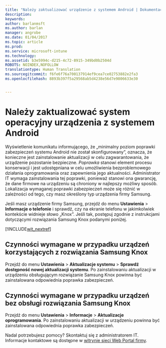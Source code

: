 ```yaml
---
title: "Należy zaktualizować urządzenie z systemem Android | Dokumentacja firmy Microsoft"
description: 
keywords: 
author: barlanmsft
ms.author: barlan
manager: angrobe
ms.date: 01/04/2017
ms.topic: article
ms.prod: 
ms.service: microsoft-intune
ms.technology: 
ms.assetid: b3e5994c-d215-4c72-8915-349bd0b2504d
ROBOTS: NOINDEX,NOFOLLOW
translationtype: Human Translation
ms.sourcegitcommit: f6fe6f76a700137914ef9cea7ce02753882e2fa3
ms.openlocfilehash: 8893b397f5a29568ab5d4238e56d7e9806633e30


---
```


# <a name="you-need-to-update-your-android-devices-operating-system"></a>Należy zaktualizować system operacyjny urządzenia z systemem Android

Wyświetlenie komunikatu informującego, że „minimalny poziom poprawki zabezpieczeń systemu Android nie został skonfigurowany”, oznacza, że konieczne jest zainstalowanie aktualizacji w celu zagwarantowania, że urządzenie pozostanie bezpieczne. _Poprawka_ stanowi element procesu konserwacji i jest udostępniana w celu umożliwienia bezproblemowego działania oprogramowania oraz zapewnienia jego aktualności. Administrator IT wymaga zainstalowania tej poprawki, ponieważ stanowi ona gwarancję, że dane firmowe na urządzeniu są chroniony w najlepszy możliwy sposób. Lokalizacja wymaganej poprawki zabezpieczeń może się różnić w zależności od tego, czy masz określony typ urządzenia firmy Samsung.

Jeśli masz urządzenie firmy Samsung, przejdź do menu **Ustawienia** > **Informacje o telefonie** i sprawdź, czy na ekranie telefonu w jakimkolwiek kontekście widnieje słowo „Knox”. Jeśli tak, postępuj zgodnie z instrukcjami dotyczącymi rozwiązania Samsung Knox podanymi poniżej.

[!INCLUDE[wit_nextref](../includes/end-user-os-update-guidance.md)]

## <a name="if-you-have-a-samsung-knox-device"></a>Czynności wymagane w przypadku urządzeń korzystających z rozwiązania Samsung Knox

Przejdź do menu **Ustawienia** > **Aktualizacje systemu** > **Sprawdź dostępność nowej aktualizacji systemu**. Po zainstalowaniu aktualizacji w urządzeniu obsługującym rozwiązanie Samsung Knox powinna być zainstalowana odpowiednia poprawka zabezpieczeń.

## <a name="if-you-do-not-have-a-samsung-knox-device"></a>Czynności wymagane w przypadku urządzeń bez obsługi rozwiązania Samsung Knox

Przejdź do menu **Ustawienia** > **Informacje** > **Aktualizacje oprogramowania**. Po zainstalowaniu aktualizacji w urządzeniu powinna być zainstalowana odpowiednia poprawka zabezpieczeń. 

Nadal potrzebujesz pomocy? Skontaktuj się z administratorem IT. Informacje kontaktowe są dostępne w [witrynie sieci Web Portal firmy](http://portal.manage.microsoft.com).



<!--HONumber=Jan17_HO1-->



